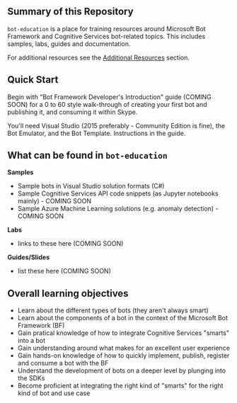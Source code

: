 ## Summary of this Repository

`bot-education` is a place for training resources around Microsoft Bot Framework and Cognitive Services bot-related topics.  This includes samples, labs, guides and documentation.

For additional resources see the [Additional Resources](ADDITIONAL_RESOURCES.md) section.

##  Quick Start

Begin with "Bot Framework Developer's Introduction" guide (COMING SOON) for a 0 to 60 style walk-through of creating your first bot and publishing it, and consuming it within Skype.  

You'll need Visual Studio (2015 preferably - Community Edition is fine), the Bot Emulator, and the Bot Template.  Instructions in the guide.

##  What can be found in `bot-education`

**Samples**
* Sample bots in Visual Studio solution formats (C#)
* Sample Cognitive Services API code snippets (as Jupyter notebooks mainly) - COMING SOON
* Sample Azure Machine Learning solutions (e.g. anomaly detection) - COMING SOON

**Labs**
* links to these here (COMING SOON)

**Guides/Slides**
* list these here (COMING SOON)

##  Overall learning objectives

* Learn about the different types of bots (they aren't always smart)
* Learn about the components of a bot in the context of the Microsoft Bot Framework (BF)
* Gain pratical knowledge of how to integrate Cognitive Services "smarts" into a bot
* Gain understanding around what makes for an excellent user experience
* Gain hands-on knowledge of how to quickly implement, publish, register and consume a bot with the BF
* Understand the development of bots on a deeper level by plunging into the SDKs
* Become proficient at integrating the right kind of "smarts" for the right kind of bot and use case

